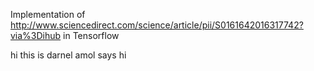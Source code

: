 Implementation of http://www.sciencedirect.com/science/article/pii/S0161642016317742?via%3Dihub in Tensorflow

hi this is darnel
amol says hi

